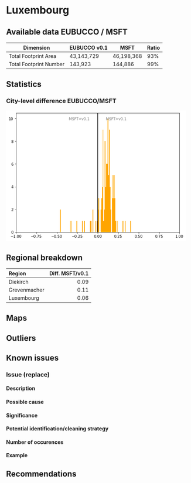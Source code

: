 
# Luxembourg
## Available data EUBUCCO / MSFT

| Dimension    | EUBUCCO v0.1 | MSFT | Ratio |
| -------- | ------- | ------- | ------- |
|Total Footprint Area|43,143,729|46,198,368|93%|
|Total Footprint Number|143,923|144,886|99%|


## Statistics

### City-level difference EUBUCCO/MSFT 
 ![City-level difference EUBUCCO/MSFT](../imgs/city_diff/luxembourg_city_diff.png)

## Regional breakdown

| Region       |   Diff. MSFT/v0.1 |
|:-------------|------------------:|
| Diekirch     |              0.09 |
| Grevenmacher |              0.11 |
| Luxembourg   |              0.06 |

## Maps
## Outliers
## Known issues

### Issue (replace) 

#### Description

#### Possible cause

#### Significance 

#### Potential identification/cleaning strategy

#### Number of occurences

#### Example
## Recommendations
